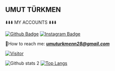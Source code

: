 ## UMUT TÜRKMEN




⬇️⬇️⬇️ MY ACCOUNTS ⬇️⬇️⬇️

[![Github Badge](https://img.shields.io/badge/-Github-000?style=quare&labelColor=000&logo=Github&logoColor=white&link=link)](https://github.com/umut-turkmen) 
[![Instagram Badge](https://img.shields.io/badge/-Instagram-C13584?style=flat-quare&labelColor=C13584&logo=instagram&logoColor=white&link=link)](https://www.instagram.com/umut.turkmenn) 




📧How to reach me: ***umuturkmenn28@gmail.com***
 
[![Visitor](https://visitor-badge.laobi.icu/badge?page_id=umut-turkmen.umut-turkmen)](#)





![Github stats 2](https://github-readme-stats.vercel.app/api?username=umut-turkmen&show_icons=true&theme=radical)
[![Top Langs](https://github-readme-stats.vercel.app/api/top-langs/?username=umut-turkmen&theme=radical)](https://github.com/umut-turkmen/github-readme-stats)


